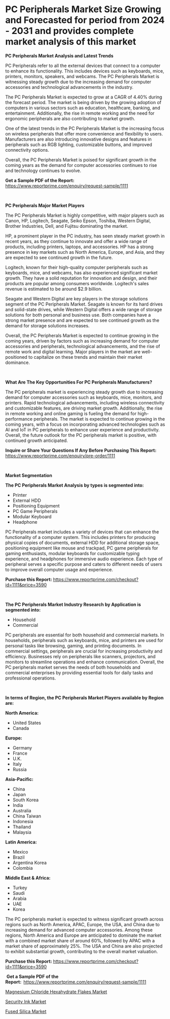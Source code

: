 <p><h1>PC Peripherals Market Size Growing and Forecasted for period from 2024 - 2031 and provides complete market analysis of this market</h1></p><p><strong>PC Peripherals Market Analysis and Latest Trends</strong></p>
<p><p>PC Peripherals refer to all the external devices that connect to a computer to enhance its functionality. This includes devices such as keyboards, mice, printers, monitors, speakers, and webcams. The PC Peripherals Market is witnessing steady growth due to the increasing demand for computer accessories and technological advancements in the industry.</p><p>The PC Peripherals Market is expected to grow at a CAGR of 4.40% during the forecast period. The market is being driven by the growing adoption of computers in various sectors such as education, healthcare, banking, and entertainment. Additionally, the rise in remote working and the need for ergonomic peripherals are also contributing to market growth.</p><p>One of the latest trends in the PC Peripherals Market is the increasing focus on wireless peripherals that offer more convenience and flexibility to users. Manufacturers are also introducing innovative designs and features in peripherals such as RGB lighting, customizable buttons, and improved connectivity options.</p><p>Overall, the PC Peripherals Market is poised for significant growth in the coming years as the demand for computer accessories continues to rise and technology continues to evolve.</p></p>
<p><strong>Get a Sample PDF of the Report:&nbsp;</strong> <a href="https://www.reportprime.com/enquiry/request-sample/1111">https://www.reportprime.com/enquiry/request-sample/1111</a></p>
<p>&nbsp;</p>
<p><strong>PC Peripherals Major Market Players</strong></p>
<p><p>The PC Peripherals Market is highly competitive, with major players such as Canon, HP, Logitech, Seagate, Seiko Epson, Toshiba, Western Digital, Brother Industries, Dell, and Fujitsu dominating the market.</p><p>HP, a prominent player in the PC industry, has seen steady market growth in recent years, as they continue to innovate and offer a wide range of products, including printers, laptops, and accessories. HP has a strong presence in key markets such as North America, Europe, and Asia, and they are expected to see continued growth in the future.</p><p>Logitech, known for their high-quality computer peripherals such as keyboards, mice, and webcams, has also experienced significant market growth. They have a solid reputation for innovation and design, and their products are popular among consumers worldwide. Logitech's sales revenue is estimated to be around $2.9 billion.</p><p>Seagate and Western Digital are key players in the storage solutions segment of the PC Peripherals Market. Seagate is known for its hard drives and solid-state drives, while Western Digital offers a wide range of storage solutions for both personal and business use. Both companies have a strong market presence and are expected to see continued growth as the demand for storage solutions increases.</p><p>Overall, the PC Peripherals Market is expected to continue growing in the coming years, driven by factors such as increasing demand for computer accessories and peripherals, technological advancements, and the rise of remote work and digital learning. Major players in the market are well-positioned to capitalize on these trends and maintain their market dominance.</p></p>
<p>&nbsp;</p>
<p><strong>What Are The Key Opportunities For PC Peripherals Manufacturers?</strong></p>
<p><p>The PC peripherals market is experiencing steady growth due to increasing demand for computer accessories such as keyboards, mice, monitors, and printers. Rapid technological advancements, including wireless connectivity and customizable features, are driving market growth. Additionally, the rise in remote working and online gaming is fueling the demand for high-performance peripherals. The market is expected to continue growing in the coming years, with a focus on incorporating advanced technologies such as AI and IoT in PC peripherals to enhance user experience and productivity. Overall, the future outlook for the PC peripherals market is positive, with continued growth anticipated.</p></p>
<p><strong>Inquire or Share Your Questions If Any Before Purchasing This Report:</strong> <a href="https://www.reportprime.com/enquiry/pre-order/1111">https://www.reportprime.com/enquiry/pre-order/1111</a></p>
<p>&nbsp;</p>
<p><strong>Market Segmentation</strong></p>
<p><strong>The PC Peripherals Market Analysis by types is segmented into:</strong></p>
<p><ul><li>Printer</li><li>External HDD</li><li>Positioning Equipment</li><li>PC Game Peripherals</li><li>Modular Keyboard</li><li>Headphone</li></ul></p>
<p><p>PC Peripherals market includes a variety of devices that can enhance the functionality of a computer system. This includes printers for producing physical copies of documents, external HDD for additional storage space, positioning equipment like mouse and trackpad, PC game peripherals for gaming enthusiasts, modular keyboards for customizable typing experience, and headphones for immersive audio experience. Each type of peripheral serves a specific purpose and caters to different needs of users to improve overall computer usage and experience.</p></p>
<p><strong>Purchase this Report:&nbsp;</strong><a href="https://www.reportprime.com/checkout?id=1111&price=3590">https://www.reportprime.com/checkout?id=1111&price=3590</a></p>
<p>&nbsp;</p>
<p><strong>The PC Peripherals Market Industry Research by Application is segmented into:</strong></p>
<p><ul><li>Household</li><li>Commercial</li></ul></p>
<p><p>PC peripherals are essential for both household and commercial markets. In households, peripherals such as keyboards, mice, and printers are used for personal tasks like browsing, gaming, and printing documents. In commercial settings, peripherals are crucial for increasing productivity and efficiency. Businesses rely on peripherals like scanners, projectors, and monitors to streamline operations and enhance communication. Overall, the PC peripherals market serves the needs of both households and commercial enterprises by providing essential tools for daily tasks and professional operations.</p></p>
<p>&nbsp;</p>
<p><strong>In terms of Region, the PC Peripherals Market Players available by Region are:</strong></p>
<p>
    <p> <strong> North America: </strong>
        <ul>
            <li>United States</li>
            <li>Canada</li>
        </ul>
        </p> 
    <p> <strong> Europe: </strong>
        <ul>
            <li>Germany</li>
            <li>France</li>
            <li>U.K.</li>
            <li>Italy</li>
            <li>Russia</li>
        </ul>
        </p> 
    <p> <strong> Asia-Pacific: </strong>
        <ul>
            <li>China</li>
            <li>Japan</li>
            <li>South Korea</li>
            <li>India</li>
            <li>Australia</li>
            <li>China Taiwan</li>
            <li>Indonesia</li>
            <li>Thailand</li>
            <li>Malaysia</li>
        </ul>
        </p> 
    <p> <strong> Latin America: </strong>
        <ul>
            <li>Mexico</li>
            <li>Brazil</li>
            <li>Argentina Korea</li>
            <li>Colombia</li>
        </ul>
        </p> 
    <p> <strong> Middle East & Africa: </strong>
        <ul>
            <li>Turkey</li>
            <li>Saudi</li>
            <li>Arabia</li>
            <li>UAE</li>
            <li>Korea</li>
        </ul>
    </p>
    </p>
<p><p>The PC peripherals market is expected to witness significant growth across regions such as North America, APAC, Europe, the USA, and China due to increasing demand for advanced computer accessories. Among these regions, North America and Europe are anticipated to dominate the market with a combined market share of around 60%, followed by APAC with a market share of approximately 25%. The USA and China are also projected to exhibit substantial growth, contributing to the overall market valuation.</p></p>
<p><strong>Purchase this Report: </strong><a href="https://www.reportprime.com/checkout?id=1111&price=3590">https://www.reportprime.com/checkout?id=1111&price=3590</a></p>
<p>&nbsp;<strong>Get a Sample PDF of the Report:&nbsp;&nbsp;</strong><a href="https://www.reportprime.com/enquiry/request-sample/1111">https://www.reportprime.com/enquiry/request-sample/1111</a></p>
<p><strong></strong></p>
<p><p><a href="https://woozy-pyroraptor-a1f.notion.site/Magnesium-Chloride-Hexahydrate-Flakes-Market-Size-Global-Industry-Overview-Market-Segmentation-and-459b0da3a4f54d108e7bd7ff6f2e5b8c">Magnesium Chloride Hexahydrate Flakes Market</a></p><p><a href="https://sulfuric-clavicle-d39.notion.site/Security-Ink-Market-Size-Market-Trends-and-Growth-Outlook-forecasted-for-period-from-2024-to-2031-dd79b90043414d3e9d806c55a43de042">Security Ink Market</a></p><p><a href="https://automatic-knee-4c7.notion.site/Fused-Silica-Market-Research-Report-Reveals-The-Latest-Trends-And-Opportunities-of-this-Market-for-P-941da31552ff4dd5aa0052ddefd2c9e9">Fused Silica Market</a></p></p>